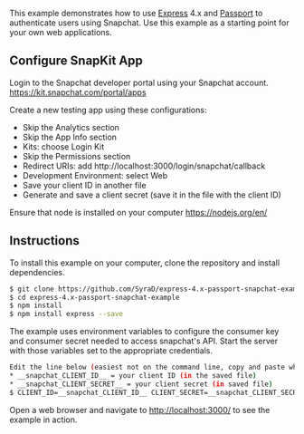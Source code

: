This example demonstrates how to use [Express](http://expressjs.com/) 4.x and
[Passport](http://passportjs.org/) to authenticate users using Snapchat.  Use
this example as a starting point for your own web applications.
## Configure SnapKit App

Login to the Snapchat developer portal using your Snapchat account.
https://kit.snapchat.com/portal/apps

Create a new testing app using these configurations:
* Skip the Analytics section
* Skip the App Info section
* Kits: choose Login Kit
* Skip the Permissions section
* Redirect URIs:  add http://localhost:3000/login/snapchat/callback
* Development Environment: select Web
* Save your client ID in another file
* Generate and save a client secret (save it in the file with the client ID)

Ensure that node is installed on your computer
https://nodejs.org/en/

## Instructions

To install this example on your computer, clone the repository and install
dependencies.

```bash
$ git clone https://github.com/SyraD/express-4.x-passport-snapchat-example.git
$ cd express-4.x-passport-snapchat-example
$ npm install
$ npm install express --save
```

The example uses environment variables to configure the consumer key and
consumer secret needed to access snapchat's API.  Start the server with those
variables set to the appropriate credentials.

```bash
Edit the line below (easiest not on the command line, copy and paste when done)
* __snapchat_CLIENT_ID__ = your client ID (in the saved file)
* __snapchat_CLIENT_SECRET__ = your client secret (in saved file)
$ CLIENT_ID=__snapchat_CLIENT_ID__ CLIENT_SECRET=__snapchat_CLIENT_SECRET__ SESSION_SECRET=whatever node server.js
```

Open a web browser and navigate to [http://localhost:3000/](http://localhost:3000/)
to see the example in action.
